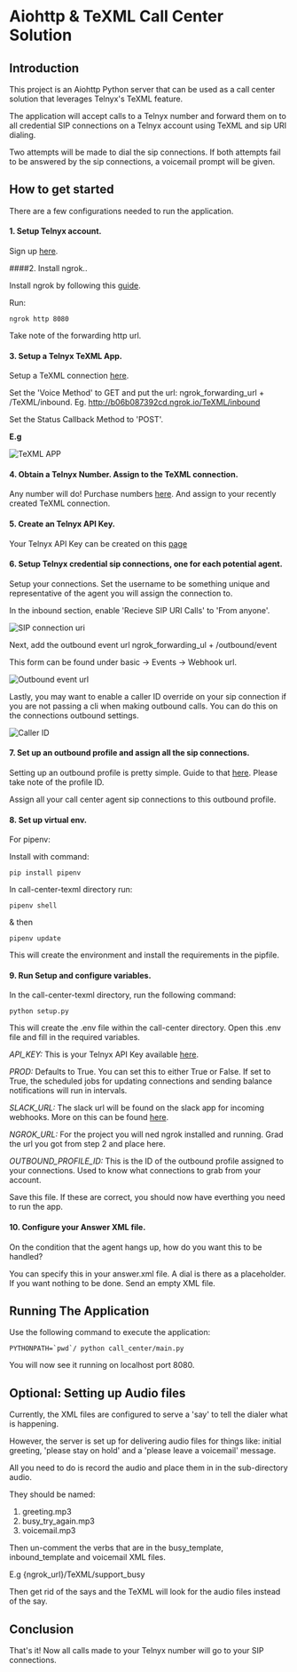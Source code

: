 # Aiohttp & TeXML Call Center Solution

## Introduction

This project is an Aiohttp Python server that can be used as a call center solution that leverages Telnyx's TeXML feature.

The application will accept calls to a Telnyx number and forward them on to all credential SIP connections on a Telnyx account using TeXML and sip URI dialing.

Two attempts will be made to dial the sip connections. If both attempts fail to be answered by the sip connections, a voicemail prompt will be given.

## How to get started

There are a few configurations needed to run the application.

#### 1. Setup Telnyx account.

Sign up [here](https://telnyx.com/sign-up).

####2. Install ngrok..

Install ngrok by following this [guide](https://ngrok.com/download). 

Run: 
 
 ``ngrok http 8080`` 
 
 Take note of the forwarding http url.

#### 3. Setup a Telnyx TeXML App.

Setup a TeXML connection [here](https://portal.telnyx.com/#/app/call-control/texml). 

Set the 'Voice Method' to GET and put the url: ngrok_forwarding_url + /TeXML/inbound. Eg. http://b06b087392cd.ngrok.io/TeXML/inbound

Set the Status Callback Method to 'POST'.

**E.g**

![TeXML APP](imgs/texml_app.png)

#### 4. Obtain a Telnyx Number. Assign to the TeXML connection.

Any number will do! Purchase numbers [here](https://portal.telnyx.com/#/app/numbers/buy-numbers).
And assign to your recently created TeXML connection.

#### 5. Create an Telnyx API Key.

Your Telnyx API Key can be created on this [page](https://portal.telnyx.com/#/app/api-keys)

#### 6. Setup Telnyx credential sip connections, one for each potential agent.

Setup your connections. Set the username to be something unique and representative of the agent you will assign the connection to. 

In the inbound section, enable 'Recieve SIP URI Calls' to 'From anyone'. 

![SIP connection uri](imgs/enable_sip_uri.png)

Next, add the outbound event url ngrok_forwarding_ul + /outbound/event 

This form can be found under basic -> Events -> Webhook url.

![Outbound event url](imgs/outbound_events.png)


Lastly, you may want to enable a caller ID override on your sip connection if you are not passing a cli when making outbound calls.
You can do this on the connections outbound settings.

![Caller ID](imgs/caller_id.png)

#### 7. Set up an outbound profile and assign all the sip connections.

Setting up an outbound profile is pretty simple. Guide to that [here](https://support.telnyx.com/en/articles/4320411-outbound-voice-profiles). 
Please take note of the profile ID.

Assign all your call center agent sip connections to this outbound profile.


#### 8. Set up virtual env.

For pipenv:

Install with command:

`pip install pipenv`

In call-center-texml directory run:

`pipenv shell`

& then

`pipenv update`

This will create the environment and install the requirements in the pipfile.

#### 9. Run Setup and configure variables.

In the call-center-texml directory, run the following command: 

``python setup.py``

This will create the .env file within the call-center directory.
Open this .env file and fill in the required variables.

*API_KEY:* This is your Telnyx API Key available [here](https://portal.telnyx.com/#/app/api-keys). 

*PROD:* Defaults to True. You can set this to either True or False. If set to True, the scheduled jobs for updating connections and sending balance notifications will run in intervals.  

*SLACK_URL:* The slack url will be found on the slack app for incoming webhooks. More on this can be found [here](https://api.slack.com/messaging/webhooks). 

*NGROK_URL:* For the project you will ned ngrok installed and running. Grad the url you got from step 2 and place here.

*OUTBOUND_PROFILE_ID:* This is the ID of the outbound profile assigned to your connections. Used to know what connections to grab from your account.

Save this file. If these are correct, you should now have everthing you need to run the app.

#### 10. Configure your Answer XML file.

On the condition that the agent hangs up, how do you want this to be handled?

You can specify this in your answer.xml file. A dial is there as a placeholder. If you want nothing to be done. Send an empty XML file.


## Running The Application

Use the following command to execute the application:

``PYTHONPATH=`pwd`/ python call_center/main.py``

You will now see it running on localhost port 8080.


## Optional: Setting up Audio files

Currently, the XML files are configured to serve a 'say' to tell the dialer what is happening. 

However, the server is set up for delivering audio files for things like: initial greeting, 'please stay on hold' and a 'please leave a voicemail' message.

All you need to do is record the audio and place them in in the sub-directory audio.

They should be named:

1. greeting.mp3
2. busy_try_again.mp3
3. voicemail.mp3 

Then un-comment the <play> verbs that are in the busy_template, inbound_template and voicemail XML files.

E.g <Play>{ngrok_url}/TeXML/support_busy</Play>

Then get rid of the says and the TeXML will look for the audio files instead of the say.

## Conclusion

That's it! Now all calls made to your Telnyx number will go to your SIP connections.


